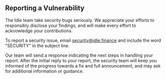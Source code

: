 ## Reporting a Vulnerability

The Idle team take security bugs seriously. We appreciate your efforts to responsibly disclose your findings, and will make every effort to acknowledge your contributions.

To report a security issue, email security@idle.finance and include the word "SECURITY" in the subject line.

Our team will send a response indicating the next steps in handling your report. After the initial reply to your report, the security team will keep you informed of the progress towards a fix and full announcement, and may ask for additional information or guidance.
